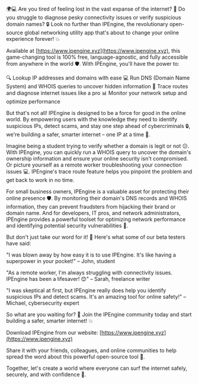🌍💻 Are you tired of feeling lost in the vast expanse of the internet? 🤔 Do you struggle to diagnose pesky connectivity issues or verify suspicious domain names? 🔒 Look no further than IPEngine, the revolutionary open-source global networking utility app that's about to change your online experience forever! 💥

Available at [https://www.ipengine.xyz](https://www.ipengine.xyz), this game-changing tool is 100% free, language-agnostic, and fully accessible from anywhere in the world 🛡️. With IPEngine, you'll have the power to:

🔍 Lookup IP addresses and domains with ease
💻 Run DNS (Domain Name System) and WHOIS queries to uncover hidden information
📍 Trace routes and diagnose internet issues like a pro
📊 Monitor your network setup and optimize performance

But that's not all! IPEngine is designed to be a force for good in the online world. By empowering users with the knowledge they need to identify suspicious IPs, detect scams, and stay one step ahead of cybercriminals 🔒, we're building a safer, smarter internet – one IP at a time 🚀.

Imagine being a student trying to verify whether a domain is legit or not 😕. With IPEngine, you can quickly run a WHOIS query to uncover the domain's ownership information and ensure your online security isn't compromised. Or picture yourself as a remote worker troubleshooting your connection issues 💻. IPEngine's trace route feature helps you pinpoint the problem and get back to work in no time.

For small business owners, IPEngine is a valuable asset for protecting their online presence 🛡️. By monitoring their domain's DNS records and WHOIS information, they can prevent fraudsters from hijacking their brand or domain name. And for developers, IT pros, and network administrators, IPEngine provides a powerful toolset for optimizing network performance and identifying potential security vulnerabilities 🔧.

But don't just take our word for it! 💬 Here's what some of our beta testers have said:

"I was blown away by how easy it is to use IPEngine. It's like having a superpower in your pocket!" – John, student

"As a remote worker, I'm always struggling with connectivity issues. IPEngine has been a lifesaver! 😊" – Sarah, freelance writer

"I was skeptical at first, but IPEngine really does help you identify suspicious IPs and detect scams. It's an amazing tool for online safety!" – Michael, cybersecurity expert

So what are you waiting for? 🎉 Join the IPEngine community today and start building a safer, smarter internet! 💥

Download IPEngine from our website: [https://www.ipengine.xyz](https://www.ipengine.xyz)

Share it with your friends, colleagues, and online communities to help spread the word about this powerful open-source tool 📢.

Together, let's create a world where everyone can surf the internet safely, securely, and with confidence 💪.